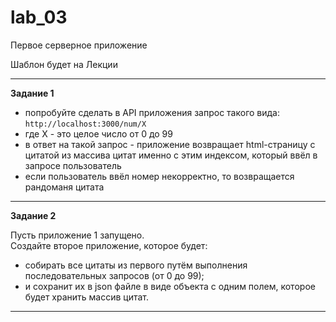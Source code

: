 # lab_03

Первое серверное приложение  

Шаблон будет на Лекции  

---  

**Задание 1**  

- попробуйте сделать в API приложения запрос такого вида: `http://localhost:3000/num/X`  
- где X - это целое число от 0 до 99  
- в ответ на такой запрос - приложение возвращает html-страницу с цитатой из массива цитат именно с этим индексом, который ввёл в запросе пользователь  
- если пользователь ввёл номер некорректно, то возвращается рандоманя цитата  

---  

**Задание 2**  

Пусть приложение 1 запущено.  
Создайте второе приложение, которое будет: 
- собирать все цитаты из первого путём выполнения последовательных запросов (от 0 до 99);  
- и сохранит их в json файле в виде объекта с одним полем, которое будет хранить массив цитат.  

---  
